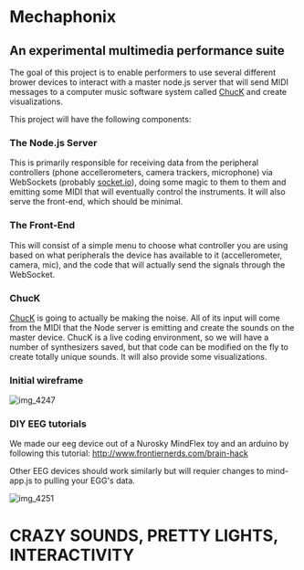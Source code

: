 # Mechaphonix
## An experimental multimedia performance suite
The goal of this project is to enable performers to use several different brower devices to interact with a master node.js server that will send MIDI messages to a computer music software system called [ChucK](http://chuck.cs.princeton.edu/) and create visualizations.  

This project will have the following components:
### The Node.js Server
This is primarily responsible for receiving data from the peripheral controllers (phone accellerometers, camera trackers, microphone) via WebSockets (probably [socket.io](https://socket.io/)), doing some magic to them to them and emitting some MIDI that will eventually control the instruments.  It will also serve the front-end, which should be minimal.
### The Front-End
This will consist of a simple menu to choose what controller you are using based on what peripherals the device has available to it (accellerometer, camera, mic), and the code that will actually send the signals through the WebSocket.
### ChucK
[ChucK](http://chuck.cs.princeton.edu/) is going to actually be making the noise.  All of its input will come from the MIDI that the Node server is emitting and create the sounds on the master device.  ChucK is a live coding environment, so we will have a number of synthesizers saved, but that code can be modified on the fly to create totally unique sounds.  It will also provide some visualizations.
### Initial wireframe
![img_4247](https://user-images.githubusercontent.com/8572233/35753959-46ab540a-0827-11e8-989b-924d4a2f37f6.JPG)

### DIY EEG tutorials
We made our eeg device out of a Nurosky MindFlex toy and an arduino by following this tutorial: http://www.frontiernerds.com/brain-hack

Other EEG devices should work similarly but will requier changes to mind-app.js to pulling your EGG's data.

![img_4251](https://user-images.githubusercontent.com/8572233/35826171-93f01eb4-0a7d-11e8-95ba-0d198b9feaf3.JPG)

# CRAZY SOUNDS, PRETTY LIGHTS, INTERACTIVITY
